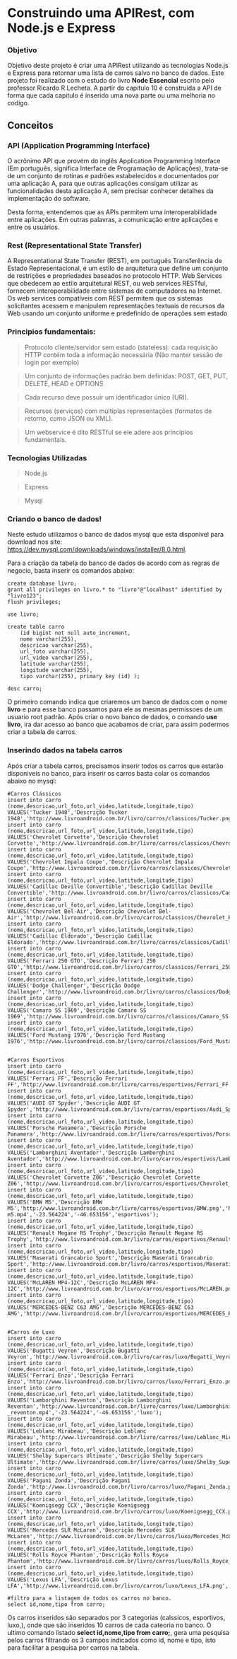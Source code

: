<h1>Construindo uma APIRest, com Node.js e Express</h1>

<h3>Objetivo</h3>

Objetivo deste projeto é criar uma APIRest utilizando as tecnologias Node.js e Express para retornar uma lista de carros salvo no banco de dados. Este projeto foi realizado com o estudo do livro **Node Essencial** escrito pelo professor Ricardo R Lecheta. A partir do capitulo 10 é construida a API de forma que cada capitulo é inserido uma nova parte ou uma melhoria no codigo. 

<h2>Conceitos</h2>

<h3>API (Application Programming Interface)</h3>
<p>O acrônimo API que provém do inglês Application Programming Interface (Em português, significa Interface de Programação de Aplicações), trata-se de um conjunto de rotinas e padrões estabelecidos e documentados por uma aplicação A, para que outras aplicações consigam utilizar as funcionalidades desta aplicação A, sem precisar conhecer detalhes da implementação do software.

Desta forma, entendemos que as APIs permitem uma interoperabilidade entre aplicações. Em outras palavras, a comunicação entre aplicações e entre os usuários.
</p>

<h3>Rest (Representational State Transfer)</h3>
<p>
  A Representational State Transfer (REST), em português Transferência de Estado Representacional, é um estilo de arquitetura que define um conjunto de restrições e propriedades baseados no protocolo HTTP. Web Services que obedecem ao estilo arquitetural REST, ou web services RESTful, fornecem interoperabilidade entre sistemas de computadores na Internet. Os web services compatíveis com REST permitem que os sistemas solicitantes acessem e manipulem representações textuais de recursos da Web usando um conjunto uniforme e predefinido de operações sem estado
</p>

<h3>Principios fundamentais: </h3>

>Protocolo cliente/servidor sem estado (stateless): cada requisição HTTP contém toda a informação necessária (Não manter sessão de login por exemplo)

>Um conjunto de informações padrão bem definidas: POST, GET, PUT, DELETE, HEAD e OPTIONS

>Cada recurso deve possuir um identificador único (URI).

>Recursos (serviços) com múltiplas representações (formatos de retorno, como JSON ou XML).

>Um webservice é dito RESTful se ele adere aos princípios fundamentais.


<h3>Tecnologias Utilizadas</h3>

>Node.js

>Express

>Mysql

<h3>Criando o banco de dados!</h3>

Neste estudo utilizamos o banco de dados mysql que esta disponivel para download nos site: https://dev.mysql.com/downloads/windows/installer/8.0.html.

Para a criação da tabela do banco de dados de acordo com as regras de negocio, basta inserir os comandos abaixo:

```
create database livro;
grant all privileges on livro.* to "livro"@"localhost" identified by "livro123";
flush privileges;

use livro;

create table carro
    (id bigint not null auto_increment,
    nome varchar(255),
    descricao varchar(255),
    url_foto varchar(255),
    url_video varchar(255),
    latitude varchar(255),
    longitude varchar(255),
    tipo varchar(255), primary key (id) );
    
desc carro;
```
O primeiro comando indica que criaremos um banco de dados com o nome **livro** e para esse banco passamos para ele as mesmas permissoes de um usuario root padrão. Após criar o novo banco de dados, o comando **use livro**, ira dar acesso ao banco que acabamos de criar, para assim podermos criar a tabela de carros.

<h3>Inserindo dados na tabela carros</h3>

Após criar a tabela carros, precisamos inserir todos os carros que estarão disponiveis no banco, para inserir os carros basta colar os comandos abaixo no mysql:

```
#Carros Clássicos
insert into carro (nome,descricao,url_foto,url_video,latitude,longitude,tipo) VALUES('Tucker 1948','Descrição Tucker 1948','http://www.livroandroid.com.br/livro/carros/classicos/Tucker.png','http://www.livroandroid.com.br/livro/carros/classicos/tucker.mp4','-23.564224','-46.653156','classicos');
insert into carro (nome,descricao,url_foto,url_video,latitude,longitude,tipo) VALUES('Chevrolet Corvette','Descrição Chevrolet Corvette','http://www.livroandroid.com.br/livro/carros/classicos/Chevrolet_Corvette.png','http://www.livroandroid.com.br/livro/carros/classicos/corvette.mp4','-23.564224','-46.653156','classicos');
insert into carro (nome,descricao,url_foto,url_video,latitude,longitude,tipo) VALUES('Chevrolet Impala Coupe','Descrição Chevrolet Impala Coupe','http://www.livroandroid.com.br/livro/carros/classicos/Chevrolet_Impala_Coupe.png','http://www.livroandroid.com.br/livro/carros/classicos/chevrolet_impala.mp4','-23.564224','-46.653156','classicos');
insert into carro (nome,descricao,url_foto,url_video,latitude,longitude,tipo) VALUES('Cadillac Deville Convertible','Descrição Cadillac Deville Convertible','http://www.livroandroid.com.br/livro/carros/classicos/Cadillac_Deville_Convertible.png','http://www.livroandroid.com.br/livro/carros/classicos/cadillac_deville.mp4','-23.564224','-46.653156','classicos');
insert into carro (nome,descricao,url_foto,url_video,latitude,longitude,tipo) VALUES('Chevrolet Bel-Air','Descrição Chevrolet Bel-Air','http://www.livroandroid.com.br/livro/carros/classicos/Chevrolet_BelAir.png','http://www.livroandroid.com.br/livro/carros/classicos/chevrolet_bel_air.mp4','-23.564224','-46.653156','classicos');
insert into carro (nome,descricao,url_foto,url_video,latitude,longitude,tipo) VALUES('Cadillac Eldorado','Descrição Cadillac Eldorado','http://www.livroandroid.com.br/livro/carros/classicos/Cadillac_Eldorado.png','http://www.livroandroid.com.br/livro/carros/classicos/cadillac_eldorado.mp4','-23.564224','-46.653156','classicos');
insert into carro (nome,descricao,url_foto,url_video,latitude,longitude,tipo) VALUES('Ferrari 250 GTO','Descrição Ferrari 250 GTO','http://www.livroandroid.com.br/livro/carros/classicos/Ferrari_250_GTO.png','http://www.livroandroid.com.br/livro/carros/classicos/ferrari_gto.mp4','-23.564224','-46.653156','classicos');
insert into carro (nome,descricao,url_foto,url_video,latitude,longitude,tipo) VALUES('Dodge Challenger','Descrição Dodge Challenger','http://www.livroandroid.com.br/livro/carros/classicos/Dodge_Challenger.png','http://www.livroandroid.com.br/livro/carros/classicos/dodge_challenger.mp4','','','classicos');
insert into carro (nome,descricao,url_foto,url_video,latitude,longitude,tipo) VALUES('Camaro SS 1969','Descrição Camaro SS 1969','http://www.livroandroid.com.br/livro/carros/classicos/Camaro_SS.png','http://www.livroandroid.com.br/livro/carros/classicos/camaro_ss.mp4','-23.564224','-46.653156','classicos');
insert into carro (nome,descricao,url_foto,url_video,latitude,longitude,tipo) VALUES('Ford Mustang 1976','Descrição Ford Mustang 1976','http://www.livroandroid.com.br/livro/carros/classicos/Ford_Mustang.png','http://www.livroandroid.com.br/livro/carros/classicos/ford_mustang.mp4','-23.564224','-46.653156','classicos');


#Carros Esportivos
insert into carro (nome,descricao,url_foto,url_video,latitude,longitude,tipo) VALUES('Ferrari FF','Descrição Ferrari FF','http://www.livroandroid.com.br/livro/carros/esportivos/Ferrari_FF.png','http://www.livroandroid.com.br/livro/carros/esportivos/ferrari_ff.mp4','44.532218','10.864019','esportivos');
insert into carro (nome,descricao,url_foto,url_video,latitude,longitude,tipo) VALUES('AUDI GT Spyder','Descrição AUDI GT Spyder','http://www.livroandroid.com.br/livro/carros/esportivos/Audi_Spyder.png','http://www.livroandroid.com.br/livro/carros/esportivos/audi_gt.mp4','-23.564224','-46.653156','esportivos');
insert into carro (nome,descricao,url_foto,url_video,latitude,longitude,tipo) VALUES('Porsche Panamera','Descrição Porsche Panamera','http://www.livroandroid.com.br/livro/carros/esportivos/Porsche_Panamera.png','http://www.livroandroid.com.br/livro/carros/esportivos/porsche_panamera.mp4','-23.564224','-46.653156','esportivos');
insert into carro (nome,descricao,url_foto,url_video,latitude,longitude,tipo) VALUES('Lamborghini Aventador','Descrição Lamborghini Aventador','http://www.livroandroid.com.br/livro/carros/esportivos/Lamborghini_Aventador.png','http://www.livroandroid.com.br/livro/carros/esportivos/lamborghini_aventador.mp4','-23.564224','-46.653156','esportivos');
insert into carro (nome,descricao,url_foto,url_video,latitude,longitude,tipo) VALUES('Chevrolet Corvette Z06','Descrição Chevrolet Corvette Z06','http://www.livroandroid.com.br/livro/carros/esportivos/Chevrolet_Corvette_Z06.png','http://www.livroandroid.com.br/livro/carros/esportivos/chevrolet_corvette.mp4','-23.564224','-46.653156','esportivos');
insert into carro (nome,descricao,url_foto,url_video,latitude,longitude,tipo) VALUES('BMW M5','Descrição BMW M5','http://www.livroandroid.com.br/livro/carros/esportivos/BMW.png','http://www.livroandroid.com.br/livro/carros/esportivos/bmw-m5.mp4','-23.564224','-46.653156','esportivos');
insert into carro (nome,descricao,url_foto,url_video,latitude,longitude,tipo) VALUES('Renault Megane RS Trophy','Descrição Renault Megane RS Trophy','http://www.livroandroid.com.br/livro/carros/esportivos/Renault_Megane_Trophy.png','http://www.livroandroid.com.br/livro/carros/esportivos/renault_megane.mp4','-23.564224','-46.653156','esportivos');
insert into carro (nome,descricao,url_foto,url_video,latitude,longitude,tipo) VALUES('Maserati Grancabrio Sport','Descrição Maserati Grancabrio Sport','http://www.livroandroid.com.br/livro/carros/esportivos/Maserati_Grancabrio_Sport.png','http://www.livroandroid.com.br/livro/carros/esportivos/renault_megane.mp4','-23.564224','-46.653156','esportivos');
insert into carro (nome,descricao,url_foto,url_video,latitude,longitude,tipo) VALUES('McLAREN MP4-12C','Descrição McLAREN MP4-12C','http://www.livroandroid.com.br/livro/carros/esportivos/McLAREN.png','http://www.livroandroid.com.br/livro/carros/esportivos/mcLaren.mp4','-23.564224','-46.653156','esportivos');
insert into carro (nome,descricao,url_foto,url_video,latitude,longitude,tipo) VALUES('MERCEDES-BENZ C63 AMG','Descrição MERCEDES-BENZ C63 AMG','http://www.livroandroid.com.br/livro/carros/esportivos/MERCEDES_BENZ_AMG.png','http://www.livroandroid.com.br/livro/carros/esportivos/mercedes.mp4','-23.564224','-46.653156','esportivos');


#Carros de Luxo
insert into carro (nome,descricao,url_foto,url_video,latitude,longitude,tipo) VALUES('Bugatti Veyron','Descrição Bugatti Veyron','http://www.livroandroid.com.br/livro/carros/luxo/Bugatti_Veyron.png','http://www.livroandroid.com.br/livro/carros/luxo/bugatti_veyron.mp4','-23.564224','-46.653156','luxo');
insert into carro (nome,descricao,url_foto,url_video,latitude,longitude,tipo) VALUES('Ferrari Enzo','Descrição Ferrari Enzo','http://www.livroandroid.com.br/livro/carros/luxo/Ferrari_Enzo.png','http://www.livroandroid.com.br/livro/carros/luxo/ferrari_enzo.mp4','-23.564224','-46.653156','luxo');
insert into carro (nome,descricao,url_foto,url_video,latitude,longitude,tipo) VALUES('Lamborghini Reventon','Descrição Lamborghini Reventon','http://www.livroandroid.com.br/livro/carros/luxo/Lamborghini_Reventon.png','http://www.livroandroid.com.br/livro/carros/luxo/lamborghini _reventon.mp4','-23.564224','-46.653156','luxo');
insert into carro (nome,descricao,url_foto,url_video,latitude,longitude,tipo) VALUES('Leblanc Mirabeau','Descrição Leblanc Mirabeau','http://www.livroandroid.com.br/livro/carros/luxo/Leblanc_Mirabeau.png','http://www.livroandroid.com.br/livro/carros/luxo/leblanc_mirabeau.mp4','-23.564224','-46.653156','luxo');
insert into carro (nome,descricao,url_foto,url_video,latitude,longitude,tipo) VALUES('Shelby Supercars Ultimate','Descrição Shelby Supercars Ultimate','http://www.livroandroid.com.br/livro/carros/luxo/Shelby_Supercars_Ultimate.png','http://www.livroandroid.com.br/livro/carros/luxo/shelby.mp4','-23.564224','-46.653156','luxo');
insert into carro (nome,descricao,url_foto,url_video,latitude,longitude,tipo) VALUES('Pagani Zonda','Descrição Pagani Zonda','http://www.livroandroid.com.br/livro/carros/luxo/Pagani_Zonda.png','http://www.livroandroid.com.br/livro/carros/luxo/pagani_zonda.mp4','-23.564224','-46.653156','luxo');
insert into carro (nome,descricao,url_foto,url_video,latitude,longitude,tipo) VALUES('Koenigsegg CCX','Descrição Koenigsegg CCX','http://www.livroandroid.com.br/livro/carros/luxo/Koenigsegg_CCX.png','http://www.livroandroid.com.br/livro/carros/luxo/koenigsegg.mp4','-23.564224','-46.653156','luxo');
insert into carro (nome,descricao,url_foto,url_video,latitude,longitude,tipo) VALUES('Mercedes SLR McLaren','Descrição Mercedes SLR McLaren','http://www.livroandroid.com.br/livro/carros/luxo/Mercedes_McLaren.png','http://www.livroandroid.com.br/livro/carros/luxo/mclaren_slr.mp4','-23.564224','-46.653156','luxo');
insert into carro (nome,descricao,url_foto,url_video,latitude,longitude,tipo) VALUES('Rolls Royce Phantom','Descrição Rolls Royce Phantom','http://www.livroandroid.com.br/livro/carros/luxo/Rolls_Royce_Phantom.png','http://www.livroandroid.com.br/livro/carros/luxo/rolls_royce.mp4','-23.564224','-46.653156','luxo');
insert into carro (nome,descricao,url_foto,url_video,latitude,longitude,tipo) VALUES('Lexus LFA','Descrição Lexus LFA','http://www.livroandroid.com.br/livro/carros/luxo/Lexus_LFA.png','http://www.livroandroid.com.br/livro/carros/luxo/lexus.mp4','-23.564224','-46.653156','luxo');

#filtro para a listagem de todos os carros no banco.
select id,nome,tipo from carro;
```
Os carros inseridos são separados por 3 categorias (calssicos, esportivos, luxo,), onde que são inseridos 10 carros de cada cateoria no banco. O ultimo comando listado **select id,nome,tipo from carro;**, gera uma pesquisa pelos carros filtrando os 3 campos indicados como id, nome e tipo, isto para facilitar a pesquisa por carros na tabela. 
